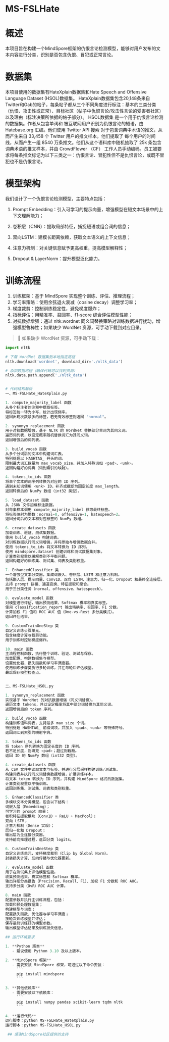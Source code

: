 # MS-FSLHate

# 概述
本项目旨在构建一个MindSpore框架的仇恨言论检测模型，能够对用户发布的文本内容进行分类，识别是否包含仇恨、冒犯或正常言论。

# 数据集
本项目使用的数据集有HateXplain数据集和Hate Speech and Offensive Language Dataset (HSOL)数据集。
HateXplain数据集包含20,148条来自Twitter和Gab的帖子，每条帖子都从三个不同角度进行标注：基本的三类分类（仇恨、攻击性或正常）、目标社区（帖子中仇恨言论/攻击性言论的受害者社区）以及理由（标注决策所依据的帖子部分）。
HSOL数据集 是一个用于仇恨言论检测的数据集。作者从包含单词和 被互联网用户识别为仇恨言论的短语，由 Hatebase.org 汇编。他们使用 Twitter API 搜索 对于包含词典中术语的推文，从而产生来自 33,458 个 Twitter 用户的推文样本。他们提取了 每个用户的时间线，从而产生一组 8540 万条推文。他们从这个语料库中随机抽取了 25k 条包含词典术语的推文样本，并由 CrowdFlower （CF） 工作人员手动编码。员工被要求将每条推文标记为以下三类之一：仇恨言论、冒犯性但不是仇恨言论，或既不冒犯也不是仇恨言论。
# 模型架构
我们设计了一个仇恨言论检测模型，主要特点包括：
1. Prompt Embedding：引入可学习的提示向量，增强模型在短文本场景中的上下文理解能力；

2. 卷积层（CNN）：提取局部特征，捕捉短语或组合词的信息；

3. 双向LSTM：建模长距离依赖，获取文本语义的上下文信息；

4. 注意力机制：对关键信息赋予更高权重，提高模型解释性；

5. Dropout & LayerNorm：提升模型泛化能力。


# 训练流程
1. 训练框架：基于 MindSpore 实现整个训练、评估、推理流程；
2. 学习率策略：使用余弦退火衰减（cosine decay）调整学习率；
3. 梯度裁剪：控制训练稳定性，避免梯度爆炸；
4. 指标评估：用精准率、召回率、f1-score 综合评估模型性能；
5. 对抗数据增强：通过 nltk.wordnet 同义词替换策略对训练数据进行扰动，增强模型鲁棒性；如果缺少 WordNet 资源，可手动下载到对应目录。
> 🔧 如果缺少 WordNet 资源，可手动下载：

```python
import nltk

# 下载 WordNet 数据集到本地指定路径
nltk.download('wordnet', download_dir='./nltk_data')

# 添加数据路径（确保代码可以找到资源）
nltk.data.path.append('./nltk_data')


# 代码结构解析
一、MS-FSLHate_HateXplain.py

1. compute_majority_label 函数
从多个标注者的注释中提取标签。
将标签统一转为小写，统计出现频率。
返回出现次数最多的标签，若无有效标签则返回 "normal"。

2. synonym_replacement 函数
用于对抗数据增强，基于 NLTK 的 WordNet 替换部分单词为其同义词。
遍历词列表，以设定概率随机替换词汇为其同义词。
返回增强后的词列表。

3. build_vocab 函数
从多个分词后的文本中构建词汇表。
特别处理以 HASHTAG_ 开头的词。
限制最大词汇数量为 max_vocab_size，并加入特殊词如 <pad>、<unk>。
返回构建好的词典（词到索引的映射）。

4. tokens_to_ids 函数
将单个文本的词序列转换为对应的 ID 序列。
遇到未知词使用 <unk> ID，补齐或截断为固定长度 max_length。
返回转换后的 NumPy 数组（int32 类型）。

5. load_dataset 函数
从 JSON 文件加载标注数据。
对每条样本调用 compute_majority_label 获取最终标签。
将标签映射为整数：normal=0, offensive=1, hatespeech=2。
返回分词后的文本和对应标签的 NumPy 数组。

6. create_datasets 函数
加载训练、验证、测试集数据。
使用 build_vocab 构建词表。
对训练数据执行同义词增强，并将原始与增强数据合并。
使用 tokens_to_ids 将文本转换为 ID 序列。
使用 mindspore.dataset 创建训练和测试数据集对象。
计算类别权重以缓解类别不平衡问题。
返回构建好的训练集、测试集、词表及类别权重。

7. EnhancedClassifier 类
一个增强型文本分类器，集成词嵌入、卷积层、LSTM 和注意力机制。
包括嵌入层、提示向量、Conv1D、双向 LSTM、注意力、归一化、Dropout 和最终全连接层。
支持 prompt 拼接、通道变换、特征提取和聚合。
用于三分类任务（normal、offensive、hatespeech）。

8. evaluate_model 函数
对模型进行评估，输出预测结果、Softmax 概率和真实标签。
使用 classification_report 输出精确率、召回率、F1 分数。
计算加权 F1 值和 ROC AUC 值（One-vs-Rest 多分类模式）。
返回评估结果。

9. CustomTrainOneStep 类
自定义训练步骤单元。
包含梯度计算与裁剪功能。
用于训练时控制梯度爆炸。

10. main 函数
主流程控制函数，执行整个训练、验证、测试与保存。
加载配置、构建数据集与模型。
设置优化器、损失函数和学习率调度器。
使用训练步骤类执行多轮训练，并在每轮后评估模型。
最后保存模型检查点。


二、MS-FSLHate_HSOL.py

1. synonym_replacement 函数
实现基于 WordNet 的对抗数据增强（同义词替换）。
遍历文本 tokens，并以设定概率将其中部分词替换为其同义词。
返回增强后的 token 序列。

2. build_vocab 函数
构建训练语料词表，支持最多 max_size 个词。
特别处理 HASHTAG_ 前缀词项，并加入 <pad>、<unk> 等特殊符号。
返回词汇到索引的映射字典。

3. tokens_to_ids 函数
将 token 序列转换为固定长度的 ID 序列。
若不足长度，则填充 <pad>；超过则截断。
返回 ID 的 NumPy 数组（int32 类型）。

4. create_datasets 函数
从 CSV 文件中读取文本与标签，并进行分层采样构建训练/测试集。
构建词表并执行同义词替换数据增强，扩展训练样本。
将文本 token 转换为 ID 序列，并构建 MindSpore 格式的数据集。
计算类别权重以平衡训练。
返回训练集、测试集、词表和类别权重。

5. EnhancedClassifier 类
多模块文本分类模型，包含以下结构：
词嵌入层（Embedding）；
可学习的 prompt 向量；
卷积特征提取模块（Conv1D + ReLU + MaxPool）；
双向 LSTM；
注意力机制（Dense 实现）；
层归一化和 Dropout；
输出层为全连接分类器。
支持前向推理过程，返回分类 logits。

6. CustomTrainOneStep 类
自定义训练单元，支持梯度裁剪（Clip by Global Norm）。
封装损失计算、反向传播与优化器更新。

7. evaluate_model 函数
用于在测试集上评估模型性能。
收集预测结果、真实标签和 Softmax 概率。
输出详细分类报告（Precision、Recall、F1）、加权 F1 分数和 ROC AUC。
支持多分类（OvR）ROC AUC 计算。

8. main 函数
配置参数并执行主训练流程，包括：
加载和预处理数据集；
构建模型与词表；
配置损失函数、优化器与学习率调度；
按轮次训练模型并评估；
保存最终训练好的模型参数。
输出模型评估结果及训练损失信息。

## 运行环境要求

1. **Python 版本**
   - 建议使用 Python 3.10 及以上版本。

2. **MindSpore 框架**
   - 需要安装 MindSpore 框架，可通过以下命令安装：
     ```
     pip install mindspore
     ```

3. **其他依赖库**
   - 需要安装以下依赖库：
     ```
     pip install numpy pandas scikit-learn tqdm nltk
     ```

4. **运行代码**
运行脚本：python MS-FSLHate_HateXplain.py
运行脚本：python MS-FSLHate_HSOL.py

 ## 感谢MindSpore社区提供的支持
